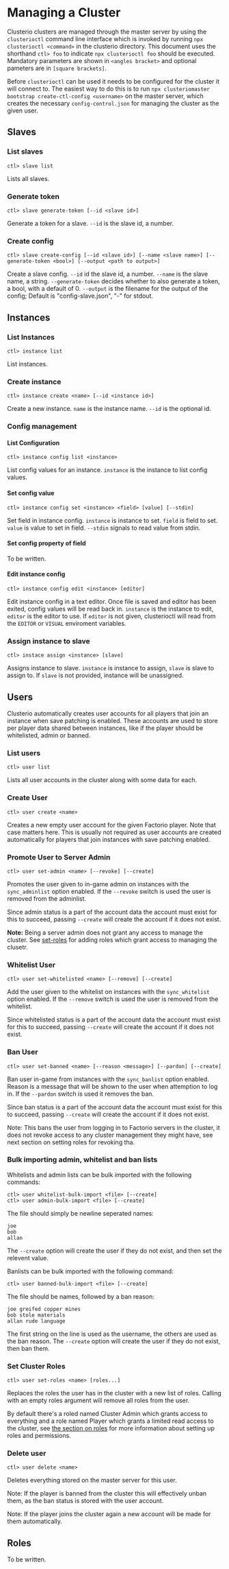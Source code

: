 # Managing a Cluster

Clusterio clusters are managed through the master server by using the `clusterioctl` command line interface which is invoked by running `npx clusterioctl <command>` in the clusterio directory.
This document uses the shorthand `ctl> foo` to indicate `npx clusterioctl foo` should be executed.
Mandatory parameters are shown in `<angles bracket>` and optional pameters are in `[square brackets]`.

Before `clusterioctl` can be used it needs to be configured for the cluster it will connect to.
The easiest way to do this is to run `npx clusteriomaster bootstrap create-ctl-config <username>` on the master server, which creates the necessary `config-control.json` for managing the cluster as the given user.


## Slaves

### List slaves

    ctl> slave list

Lists all slaves.

### Generate token

    ctl> slave generate-token [--id <slave id>]

Generate a token for a slave. `--id` is the slave id, a number.

### Create config

    ctl> slave create-config [--id <slave id>] [--name <slave name>] [--generate-token <bool>] [--output <path to output>]

Create a slave config. `--id` id the slave id, a number. `--name` is the slave name, a string. `--generate-token` decides whether to also generate a token, a bool, with a default of 0. `--output` is the filename for the output of the config; Default is "config-slave.json", "-" for stdout.

## Instances

### List Instances

    ctl> instance list

List instances.

### Create instance

    ctl> instance create <name> [--id <instance id>]

Create a new instance. `name` is the instance name. `--id` is the optional id.

### Config management

#### List Configuration

    ctl> instance config list <instance>

List config values for an instance. `instance` is the instance to list config values.

#### Set config value

    ctl> instance config set <instance> <field> [value] [--stdin]

Set field in instance config. `instance` is instance to set. `field` is field to set. `value` is value to set in field. `--stdin` signals to read value from stdin.

#### Set config property of field

To be written.

#### Edit instance config

    ctl> instance config edit <instance> [editor]

Edit instance config in a text editor. Once file is saved and editor has been exited, config values will be read back in. `instance` is the instance to edit, `editor` is the editor to use. If `editor` is not given, clusterioctl will read from the `EDITOR` or `VISUAL` enviroment variables.

### Assign instance to slave

    ctl> instace assign <instance> [slave]

Assigns instance to slave. `instance` is instance to assign, `slave` is slave to assign to. If `slave` is not provided, instance will be unassigned.

## Users

Clusterio automatically creates user accounts for all players that join an instance when save patching is enabled.
These accounts are used to store per player data shared between instances, like if the player should be whitelisted, admin or banned.

### List users

    ctl> user list

Lists all user accounts in the cluster along with some data for each.


### Create User

    ctl> user create <name>

Creates a new empty user account for the given Factorio player.
Note that case matters here.
This is usually not required as user accounts are created automatically for players that join instances with save patching enabled.


### Promote User to Server Admin

    ctl> user set-admin <name> [--revoke] [--create]

Promotes the user given to in-game admin on instances with the `sync_adminlist` option enabled.
If the `--revoke` switch is used the user is removed from the adminlist.

Since admin status is a part of the account data the account must exist for this to succeed, passing `--create` will create the account if it does not exist.

**Note:** Being a server admin does not grant any access to manage the cluster.
See [set-roles](#set-cluster-roles) for adding roles which grant access to managing the clusetr.


### Whitelist User

    ctl> user set-whitelisted <name> [--remove] [--create]

Add the user given to the whitelist on instances with the `sync_whitelist` option enabled.
If the `--remove` switch is used the user is removed from the whitelist.

Since whitelisted status is a part of the account data the account must exist for this to succeed, passing `--create` will create the account if it does not exist.


### Ban User

    ctl> user set-banned <name> [--reason <message>] [--pardon] [--create]

Ban user in-game from instances with the `sync_banlist` option enabled.
Reason is a message that will be shown to the user when attemption to log in.
If the `--pardon` switch is used it removes the ban.

Since ban status is a part of the account data the account must exist for this to succeed, passing `--create` will create the account if it does not exist.

Note: This bans the user from logging in to Factorio servers in the cluster, it does not revoke access to any cluster management they might have, see next section on setting roles for revoking tha.

### Bulk importing admin, whitelist and ban lists

Whitelists and admin lists can be bulk imported with the following commands:

    ctl> user whitelist-bulk-import <file> [--create]
    ctl> user admin-bulk-import <file> [--create]

The file should simply be newline seperated names:

    joe
    bob
    allan

The `--create` option will create the user if they do not exist, and then set the relevent value.

Banlists can be bulk imported with the following command:
    
    ctl> user banned-bulk-import <file> [--create]

The file should be names, followed by a ban reason:

    joe greifed copper mines
    bob stole materials
    allan rude language

The first string on the line is used as the username, the others are used as the ban reason.
The `--create` option will create the user if they do not exist, then ban them.

### Set Cluster Roles

    ctl> user set-roles <name> [roles...]

Replaces the roles the user has in the cluster with a new list of roles.
Calling with an empty roles argument will remove all roles from the user.

By default there's a roled named Cluster Admin which grants access to everything and a role named Player which grants a limited read access to the cluster, see [the section on roles](#roles) for more information about setting up roles and permissions.


### Delete user

    ctl> user delete <name>

Deletes everything stored on the master server for this user.

Note: If the player is banned from the cluster this will effectively unban them, as the ban status is stored with the user account.

Note: If the player joins the cluster again a new account will be made for them automatically.


## Roles

To be written.
